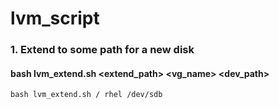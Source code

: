 # lvm_script

### 1. Extend to some path for a new disk
#### bash lvm_extend.sh <extend_path> <vg_name> <dev_path>
    bash lvm_extend.sh / rhel /dev/sdb
